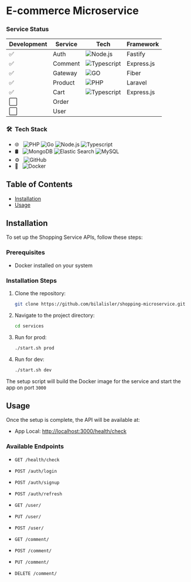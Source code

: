 # E-commerce Microservice

### Service Status

| Development | Service | Tech                                                                                      | Framework  |
-------------|---------|-------------------------------------------------------------------------------------------|------------|
| ✅           | Auth    | ![Node.js](https://img.shields.io/badge/-Node.js-eeeeee?style=flat&logo=node.js)          | Fastify    |
| ✅           | Comment | ![Typescript](https://img.shields.io/badge/-Typescript-eeeeee?style=flat&logo=typescript) | Express.js |
| ✅           | Gateway | ![GO](https://img.shields.io/badge/-GO-eeeeee?style=flat&logo=GO)                         | Fiber      |
| ✅           | Product | ![PHP](https://img.shields.io/badge/-PHP-eeeeee?style=flat&logo=PHP)                      | Laravel    |
| ✅           | Cart    | ![Typescript](https://img.shields.io/badge/-Typescript-eeeeee?style=flat&logo=typescript)          | Express.js |
| ⬜           | Order   |                                                                                           |            |
| ⬜           | User    |                                                                                           |            |

### 🛠 &nbsp;Tech Stack

- 🌐 &nbsp;
  ![PHP](https://img.shields.io/badge/-PHP-eeeeee?style=flat&logo=PHP)
  ![Go](https://img.shields.io/badge/-GoLang-eeeeee?style=flat&logo=Go)
  ![Node.js](https://img.shields.io/badge/-Node.js-eeeeee?style=flat&logo=node.js)
  ![Typescript](https://img.shields.io/badge/-Typescript-eeeeee?style=flat&logo=typescript)
- 🛢 &nbsp;
  ![MongoDB](https://img.shields.io/badge/-MongoDB-ffffff?style=flat&logo=mongodb)
  ![Elastic Search](https://img.shields.io/badge/-elastic-ffffff?style=flat&logo=elasticsearch&logoColor=yellow)
  ![MySQL](https://img.shields.io/badge/-MySQL-ffffff?style=flat&logo=mysql)
- ⚙️ &nbsp;
  ![GitHub](https://img.shields.io/badge/-GitHub-ffffff?style=flat&logo=github&logoColor=000000)
- 🔧 &nbsp;
  ![Docker](https://img.shields.io/badge/-Docker-ffffff?style=flat&logo=docker&logoColor=007ACC)

## Table of Contents

- [Installation](#installation)
- [Usage](#usage)

## Installation

To set up the Shopping Service APIs, follow these steps:

### Prerequisites

- Docker installed on your system

### Installation Steps

1. Clone the repository:

    ```bash
    git clone https://github.com/bilalisler/shopping-microservice.git
    ```

2. Navigate to the project directory:

    ```bash
    cd services
    ```

3. Run for prod:

    ```bash
    ./start.sh prod
    ```

4. Run for dev:

    ```bash
    ./start.sh dev
    ```

The setup script will build the Docker image for the service and start the app on port `3000`

## Usage

Once the setup is complete, the API will be available at:

- App Local: [http://localhost:3000/health/check](http://localhost:3000/health/check)

### Available Endpoints

- `GET /health/check`
- `POST /auth/login`
- `POST /auth/signup`
- `POST /auth/refresh`


- `GET /user/`
- `PUT /user/`
- `POST /user/`


- `GET /comment/`
- `POST /comment/`
- `PUT /comment/`
- `DELETE /comment/`
